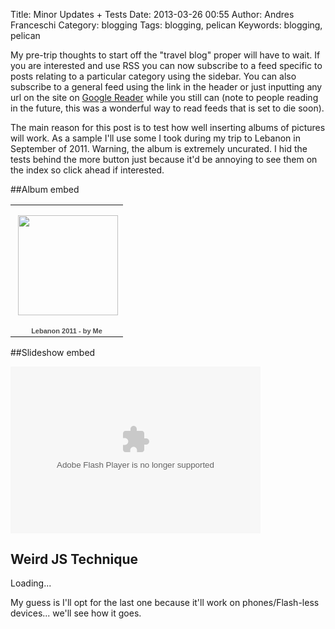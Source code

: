 Title: Minor Updates + Tests
Date: 2013-03-26 00:55
Author: Andres Franceschi
Category: blogging
Tags: blogging, pelican
Keywords: blogging, pelican  

<!-- PELICAN_BEGIN_SUMMARY -->
My pre-trip thoughts to start off the "travel blog" proper will have to wait. If you are interested and use RSS you can now subscribe to a feed specific to posts relating to a particular category using the sidebar. You can also subscribe to a general feed using the link in the header or just inputting any url on the site on [Google Reader][] while you still can (note to people reading in the future, this was a wonderful way to read feeds that is set to die soon).

The main reason for this post is to test how well inserting albums of pictures will work. As a sample I'll use some I took during my trip to Lebanon in September of 2011. Warning, the album is extremely uncurated. I hid the tests behind the more button just because it'd be annoying to see them on the index so click ahead if interested.

<!-- PELICAN_END_SUMMARY -->

##Album embed

<table style="width:194px;"><tr><td align="center" style="height:194px;background:url(https://picasaweb.google.com/s/c/transparent_album_background.gif) no-repeat left"><a href="https://picasaweb.google.com/109314153461120302310/Lebanon2011ByMe?authuser=0&authkey=Gv1sRgCLeA-oiCmvyawAE&feat=embedwebsite"><img src="https://lh6.googleusercontent.com/-8u95mTGbDl8/ToY_ztvi6CE/AAAAAAAAA8o/KNyl9OEnDaU/s160-c/Lebanon2011ByMe.jpg" width="160" height="160" style="margin:1px 0 0 4px;"></a></td></tr><tr><td style="text-align:center;font-family:arial,sans-serif;font-size:11px"><a href="https://picasaweb.google.com/109314153461120302310/Lebanon2011ByMe?authuser=0&authkey=Gv1sRgCLeA-oiCmvyawAE&feat=embedwebsite" style="color:#4D4D4D;font-weight:bold;text-decoration:none;">Lebanon 2011 - by Me</a></td></tr></table>

##Slideshow embed

<embed type="application/x-shockwave-flash" src="https://picasaweb.google.com/s/c/bin/slideshow.swf" width="400" height="267" flashvars="host=picasaweb.google.com&hl=en_US&feat=flashalbum&RGB=0x000000&feed=https%3A%2F%2Fpicasaweb.google.com%2Fdata%2Ffeed%2Fapi%2Fuser%2F109314153461120302310%2Falbumid%2F5658280139522500641%3Falt%3Drss%26kind%3Dphoto%26authkey%3DGv1sRgCLeA-oiCmvyawAE%26hl%3Den_US" pluginspage="http://www.macromedia.com/go/getflashplayer"></embed>

## Weird JS Technique
<div id="slideShow">Loading...</div>
<script type="text/javascript" src="http://www.google.com/jsapi"></script><script type="text/javascript" src="http://www.google.com/uds/solutions/slideshow/gfslideshow.js"></script>

<script type="text/javascript"> function LoadSlideShow() { var feed = "https://picasaweb.google.com/data/feed/base/user/109314153461120302310/albumid/5658280139522500641?alt=rss&kind=photo&authkey=Gv1sRgCLeA-oiCmvyawAE&hl=en_US"; var options = {displayTime:2000, transistionTime:600, scaleImages:true,  fullControlPanelSmallIcons : true,  fullControlPanel : true, linkTarget : google.feeds.LINK_TARGET_BLANK}; var ss = new GFslideShow(feed, "slideShow", options); } /** * Use google.load() to load the AJAX Feeds API * Use google.setOnLoadCallback() to call LoadSlideShow once the page loads */ google.load("feeds", "1"); google.setOnLoadCallback(LoadSlideShow); </script>

My guess is I'll opt for the last one because it'll work on phones/Flash-less devices... we'll see how it goes.

[Google Reader]: http://www.google.com/reader/